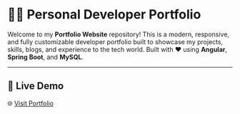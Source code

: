 # 🧑‍💻 Personal Developer Portfolio

Welcome to my **Portfolio Website** repository! This is a modern, responsive, and fully customizable developer portfolio built to showcase my projects, skills, blogs, and experience to the tech world. Built with ❤️ using **Angular**, **Spring Boot**, and **MySQL**.

---

## 🚀 Live Demo

🌐 [Visit Portfolio](https://github.com/shriva/my-portfolio)
